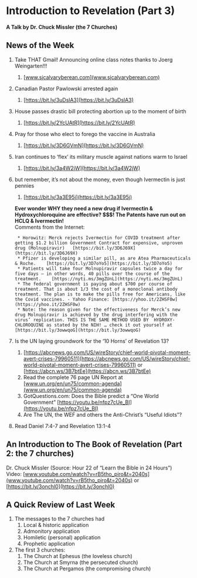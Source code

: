 # Introduction to Revelation (Part 3)
**A Talk by Dr. Chuck Missler (the 7 Churches)**

## News of the Week					
   
1. Take THAT Gmail!  Announcing online class notes thanks to Joerg Weingarten!!!
	1. [www.sjcalvaryberean.com](www.sjcalvaryberean.com)
1. Canadian Pastor Pawlowski arrested again
	1. [https://bit.ly/3uDslA3](https://bit.ly/3uDslA3)
1. House passes drastic bill protecting abortion up to the moment of birth
	1. [https://bit.ly/2YcUAtR](https://bit.ly/2YcUAtR) 
1. Pray for those who elect to forego the vaccine in Australia 
	1. [https://bit.ly/3D6GVmN](https://bit.ly/3D6GVmN) 
1. Iran continues to ‘flex’ its military muscle against nations warm to Israel
	1. [https://bit.ly/3a4W2jW](https://bit.ly/3a4W2jW)
1. but remember, it’s not about the money, even though Ivermectin is just pennies
	1. [https://bit.ly/3a3E95j](https://bit.ly/3a3E95j)
	
	**Ever wonder WHY they need a new drug if Ivermectin & Hydroxychloroquine are effective? $$$! The Patents have run out on HCLQ & Ivermectin!**  
	Comments from the Internet:
	
		* Horowitz: Merck rejects Ivermectin for COVID treatment after getting $1.2 billion Government Contract for expensive, unproven drug (Molnupiravir)   [https://bit.ly/3D6J69X](https://bit.ly/3D6J69X)
		* Pfizer is developing a similar pill, as are Atea Pharmaceuticals & Roche.    [https://bit.ly/3D7oYo5](https://bit.ly/3D7oYo5)
		* Patients will take four Molnupiravir capsules twice a day for five days — in other words, 40 pills over the course of the treatment.    [https://nyti.ms/3mgZUnL](https://nyti.ms/3mgZUnL)
		* The federal government is paying about $700 per course of treatment. That is about 1/3 the cost of a monoclonal antibody treatment. The plan is to make the pills free for Americans, like the Covid vaccines. - Yahoo Finance: [https://yhoo.it/2ZHSF0w](https://yhoo.it/2ZHSF0w)
		* Note: the reason given for the effectiveness for Merck’s new drug Molnupiravir is achieved by the drug interfering with the virus’ replication. THIS IS THE SAME METHOD USED BY  HYDROXY-CHLOROQUINE as stated by the NIH! … check it out yourself at [https://bit.ly/3owwqoG](https://bit.ly/3owwqoG) 

1. Is the UN laying groundwork for the ‘10 Horns’ of Revelation 13?
	1. [https://abcnews.go.com/US/wireStory/chief-world-pivotal-moment-avert-crises-79960511](https://abcnews.go.com/US/wireStory/chief-world-pivotal-moment-avert-crises-79960511) or  [https://abcn.ws/3B7btEe](https://abcn.ws/3B7btEe)
	1. Read the complete 76 page UN Report at [www.un.org/en/un75/common-agenda](www.un.org/en/un75/common-agenda)
	1. GotQuestions.com: Does the Bible predict a “One World Government” [https://youtu.be/nfpz7cUe_BI](https://youtu.be/nfpz7cUe_BI)
	1. Are The UN, the WEF and others the Anti-Christ’s “Useful Idiots”?
1. Read Daniel 7:4-7 and Revelation 13:1-4

## An Introduction to The Book of Revelation (Part 2: the 7 churches)
Dr. Chuck Missler   (Source: Hour 22 of “Learn the Bible in 24 Hours”)   
Video: [www.youtube.com/watch?v=rB5tho_piro&t=2040s](www.youtube.com/watch?v=rB5tho_piro&t=2040s) or [https://bit.ly/3onchl0](https://bit.ly/3onchl0)

## A Quick Review of Last Week
1. The messages to the 7 churches had 
	1. Local & historic application
	1. Admonitory application
	1. Homiletic (personal) application
	1. Prophetic application
1. The first 3 churches:
	1. The Church at Ephesus (the loveless church)
	1. The Church at Smyrna (the persecuted church)
	1. The Church at Pergamos (the compromising church)
